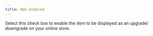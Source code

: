 ```yaml
---
title: Web Enabled
---
```



Select this check box to enable the item to be displayed as an upgrade/ downgrade on your online store.
